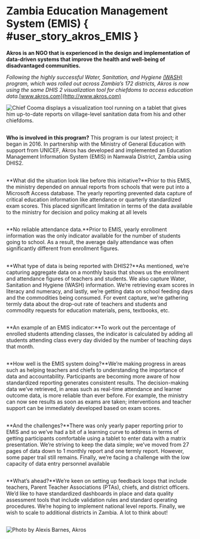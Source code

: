 # Zambia Education Management System (EMIS) { #user_story_akros_EMIS } 

**Akros is an NGO that is experienced in the design and implementation
of data-driven systems that improve the health and well-being of
disadvantaged communities.**

*Following the highly successful Water, Sanitation, and Hygiene
[(WASH)](http://dhis2.github.io/dhis2-docs/master/en/user-stories/html/user_story_akros.html)
program, which was rolled out across Zambia’s 172 districts, Akros is
now using the same DHIS 2 visualization tool for chiefdoms to access
education data.*[www.akros.com](http://www.akros.com)

![Chief Cooma displays a visualization tool running on a tablet that
gives him up-to-date reports on village-level sanitation data from his
and other chiefdoms.](resources/images/use_cases/akros_emis2.jpg)

## <!-- {-} -->

**Who is involved in this program?** This program is our latest project;
it began in 2016. In partnership with the Ministry of General Education
with support from UNICEF, Akros has developed and implemented an
Education Management Information System (EMIS) in Namwala District,
Zambia using DHIS2.

## <!-- {-} -->

**What did the situation look like before this initiative?**Prior to
this EMIS, the ministry depended on annual reports from schools that
were put into a Microsoft Access database. The yearly reporting
prevented data capture of critical education information like attendance
or quarterly standardized exam scores. This placed significant
limitation in terms of the data available to the ministry for decision
and policy making at all levels

## <!-- {-} -->

**No reliable attendance data.**Prior to EMIS, yearly enrollment
information was the only indicator available for the number of students
going to school. As a result, the average daily attendance was often
significantly different from enrollment figures.

## <!-- {-} -->

**What type of data is being reported with DHIS2?**As mentioned, we’re
capturing aggregate data on a monthly basis that shows us the enrollment
and attendance figures of teachers and students. We also capture Water,
Sanitation and Hygiene (WASH) information. We’re retrieving exam scores
in literacy and numeracy, and lastly, we’re getting data on school
feeding days and the commodities being consumed. For event capture,
we’re gathering termly data about the drop-out rate of teachers and
students and commodity requests for education materials, pens,
textbooks, etc.

## <!-- {-} -->

**An example of an EMIS indicator:**To work out the percentage of
enrolled students attending classes, the indicator is calculated by
adding all students attending class every day divided by the number of
teaching days that month.

## <!-- {-} -->

**How well is the EMIS system doing?**We’re making progress in areas
such as helping teachers and chiefs to understanding the importance of
data and accountability. Participants are becoming more aware of how
standardized reporting generates consistent results. The decision-making
data we’ve retrieved, in areas such as real-time attendance and learner
outcome data, is more reliable than ever before. For example, the
ministry can now see results as soon as exams are taken; interventions
and teacher support can be immediately developed based on exam scores.

## <!-- {-} -->

**And the challenges?**There was only yearly paper reporting prior to
EMIS and so we’ve had a bit of a learning curve to address in terms of
getting participants comfortable using a tablet to enter data with a
matrix presentation. We’re striving to keep the data simple; we’ve moved
from 27 pages of data down to 1 monthly report and one termly report.
However, some paper trail still remains. Finally, we’re facing a
challenge with the low capacity of data entry personnel available

## <!-- {-} -->

**What’s ahead?**We’re keen on setting up feedback loops that include
teachers, Parent Teacher Associations (PTAs), chiefs, and district
officers. We’d like to have standardized dashboards in place and data
quality assessment tools that include validation rules and standard
operating procedures. We’re hoping to implement national level reports.
Finally, we wish to scale to additional districts in Zambia. A lot to
think about\!

## <!-- {-} -->

![Photo by Alexis Barnes,
Akros](resources/images/use_cases/akros_emis1.jpg)

